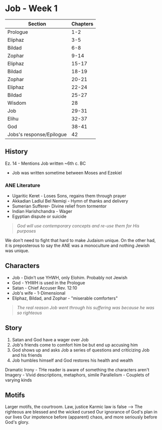 # Job - Week 1

| Section | Chapters |
|---                        |---    |
| Prologue                  |   1-2 |
| Eliphaz                   |   3-5 |
| Bildad                    |   6-8 |
| Zophar                    |  9-14 |
| Eliphaz                   | 15-17 |
| Bildad                    | 18-19 |
| Zophar                    | 20-21 |
| Eliphaz                   | 22-24 |
| Bildad                    | 25-27 |
| Wisdom                    |    28 |
| Job                       | 29-31 |
| Elihu                     | 32-37 |
| God                       | 38-41 |
| Jobs's response/Epilogue  |    42 |

## History

Ez. 14 - Mentions Job written ~6th c. BC

* Job was written sometime between Moses and Ezekiel

### ANE Literature

* Ugaritic Keret - Loses Sons, regains them through prayer
* Akkadian Ladlul Bel Nemiqi - Hymn of thanks and delivery
* Sumerian Sufferer- Divine relief from tormentor
* Indian Harishchandra - Wager
* Egyptian dispute or suicide

>*God will use contemporary concepts and re-use them for His purposes*

We don't need to fight that hard to make Judaism unique. On the other had, it is preposterous to say the ANE was a monoculture and nothing Jewish was unique.

## Characters

* Job - Didn't use YHWH, only Elohim. Probably not Jewish
* God - YHWH is used in the Prologue
* Satan - Chief Accuser Rev. 12:10
* Job's wife - 1-Dimensional
* Eliphaz, Bildad, and Zophar - "miserable comforters"

>*The real reason Job went through his suffering was because he was so righteous*

## Story

1. Satan and God have a wager over Job
2. Job's friends come to comfort him be but end up accusing him
3. God shows up and asks Job a series of questions and criticizing Job and his friends
4. Job humbles himself and God restores his health and wealth

Dramatic Irony - THe reader is aware of something the characters aren't
Imagery - Vivid descriptions, metaphors, simile
Parallelism - Couplets of varying kinds

## Motifs

Larger motifs, the courtroom. Law, justice
Karmic law is false --> The righteous are blessed and the wicked cursed
Our ignorance of God's plan in our lives
Our impotence before (apparent) chaos, and more seriously before God's glory.